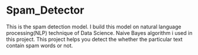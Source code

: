 # Spam_Detector
This is the spam detection model. I build this model on natural language processing(NLP) technique of Data Science. Naive Bayes algorithm i used in this project. This project helps you detect the whether the particular text contain spam words or not.
